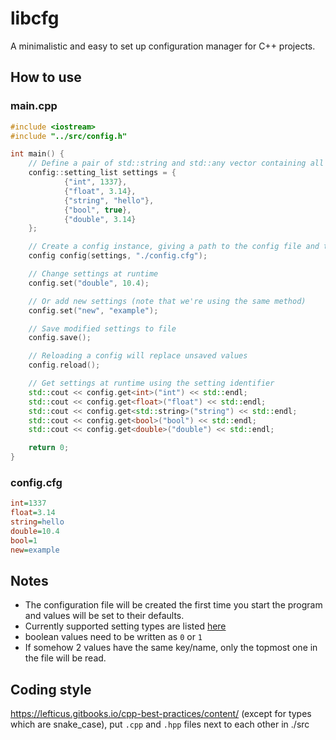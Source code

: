 # libcfg
A minimalistic and easy to set up configuration manager for C++ projects.

## How to use

### main.cpp
```c++
#include <iostream>
#include "../src/config.h"

int main() {
    // Define a pair of std::string and std::any vector containing all your settings
    config::setting_list settings = {
            {"int", 1337},
            {"float", 3.14},
            {"string", "hello"},
            {"bool", true},
            {"double", 3.14}
    };

    // Create a config instance, giving a path to the config file and the settings vector
    config config(settings, "./config.cfg");

    // Change settings at runtime
    config.set("double", 10.4);

    // Or add new settings (note that we're using the same method)
    config.set("new", "example");

    // Save modified settings to file
    config.save();

    // Reloading a config will replace unsaved values
    config.reload();

    // Get settings at runtime using the setting identifier
    std::cout << config.get<int>("int") << std::endl;
    std::cout << config.get<float>("float") << std::endl;
    std::cout << config.get<std::string>("string") << std::endl;
    std::cout << config.get<bool>("bool") << std::endl;
    std::cout << config.get<double>("double") << std::endl;

    return 0;
}
```
### config.cfg
```cfg
int=1337
float=3.14
string=hello
double=10.4
bool=1
new=example
```

## Notes

- The configuration file will be created the first time you start the program and values will be set to their defaults.
- Currently supported setting types are listed [here](https://en.cppreference.com/w/cpp/io/basic_ostream/operator_ltlt)
- boolean values need to be written as `0` or `1`
- If somehow 2 values have the same key/name, only the topmost one in the file will be read.

## Coding style

https://lefticus.gitbooks.io/cpp-best-practices/content/ (except for types which are snake_case), put `.cpp` and `.hpp` files next to each other in ./src